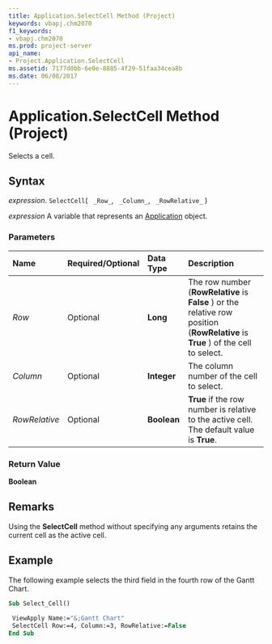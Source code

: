 ```yaml
---
title: Application.SelectCell Method (Project)
keywords: vbapj.chm2070
f1_keywords:
- vbapj.chm2070
ms.prod: project-server
api_name:
- Project.Application.SelectCell
ms.assetid: 7177d0bb-6e0e-8885-4f29-51faa34cea8b
ms.date: 06/08/2017
---
```



# Application.SelectCell Method (Project)

Selects a cell.


## Syntax

 _expression_. `SelectCell`( ` _Row_`, ` _Column_`, ` _RowRelative_` )

 _expression_ A variable that represents an [Application](./Project.Application.md) object.


### Parameters



|**Name**|**Required/Optional**|**Data Type**|**Description**|
|:-----|:-----|:-----|:-----|
| _Row_|Optional|**Long**|The row number (**RowRelative** is **False** ) or the relative row position (**RowRelative** is **True** ) of the cell to select.|
| _Column_|Optional|**Integer**|The column number of the cell to select.|
| _RowRelative_|Optional|**Boolean**|**True** if the row number is relative to the active cell. The default value is **True**.|

### Return Value

 **Boolean**


## Remarks

Using the  **SelectCell** method without specifying any arguments retains the current cell as the active cell.


## Example

The following example selects the third field in the fourth row of the Gantt Chart.


```vb
Sub Select_Cell() 
 
 ViewApply Name:="&;Gantt Chart" 
 SelectCell Row:=4, Column:=3, RowRelative:=False 
End Sub
```


